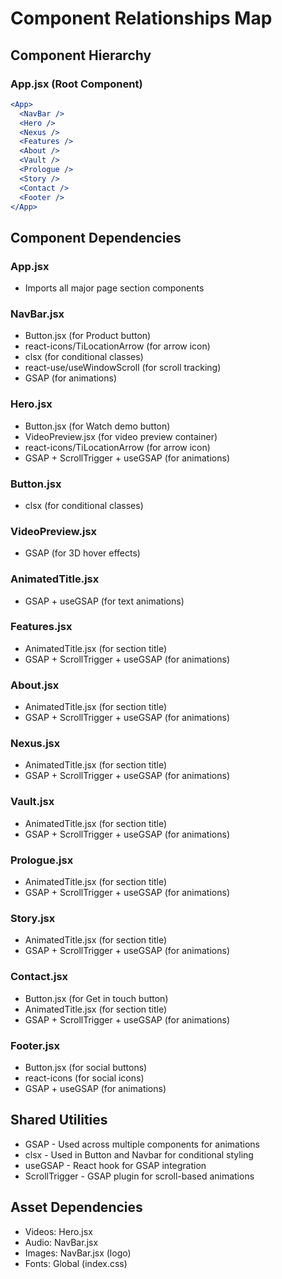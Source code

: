 # Component Relationships Map

## Component Hierarchy

### App.jsx (Root Component)
```jsx
<App>
  <NavBar />
  <Hero />
  <Nexus />
  <Features />
  <About />
  <Vault />
  <Prologue />
  <Story />
  <Contact />
  <Footer />
</App>
```

## Component Dependencies

### App.jsx
- Imports all major page section components

### NavBar.jsx
- Button.jsx (for Product button)
- react-icons/TiLocationArrow (for arrow icon)
- clsx (for conditional classes)
- react-use/useWindowScroll (for scroll tracking)
- GSAP (for animations)

### Hero.jsx
- Button.jsx (for Watch demo button)
- VideoPreview.jsx (for video preview container)
- react-icons/TiLocationArrow (for arrow icon)
- GSAP + ScrollTrigger + useGSAP (for animations)

### Button.jsx
- clsx (for conditional classes)

### VideoPreview.jsx
- GSAP (for 3D hover effects)

### AnimatedTitle.jsx
- GSAP + useGSAP (for text animations)

### Features.jsx
- AnimatedTitle.jsx (for section title)
- GSAP + ScrollTrigger + useGSAP (for animations)

### About.jsx
- AnimatedTitle.jsx (for section title)
- GSAP + ScrollTrigger + useGSAP (for animations)

### Nexus.jsx
- AnimatedTitle.jsx (for section title)
- GSAP + ScrollTrigger + useGSAP (for animations)

### Vault.jsx
- AnimatedTitle.jsx (for section title)
- GSAP + ScrollTrigger + useGSAP (for animations)

### Prologue.jsx
- AnimatedTitle.jsx (for section title)
- GSAP + ScrollTrigger + useGSAP (for animations)

### Story.jsx
- AnimatedTitle.jsx (for section title)
- GSAP + ScrollTrigger + useGSAP (for animations)

### Contact.jsx
- Button.jsx (for Get in touch button)
- AnimatedTitle.jsx (for section title)
- GSAP + ScrollTrigger + useGSAP (for animations)

### Footer.jsx
- Button.jsx (for social buttons)
- react-icons (for social icons)
- GSAP + useGSAP (for animations)

## Shared Utilities
- GSAP - Used across multiple components for animations
- clsx - Used in Button and Navbar for conditional styling
- useGSAP - React hook for GSAP integration
- ScrollTrigger - GSAP plugin for scroll-based animations

## Asset Dependencies
- Videos: Hero.jsx
- Audio: NavBar.jsx
- Images: NavBar.jsx (logo)
- Fonts: Global (index.css)